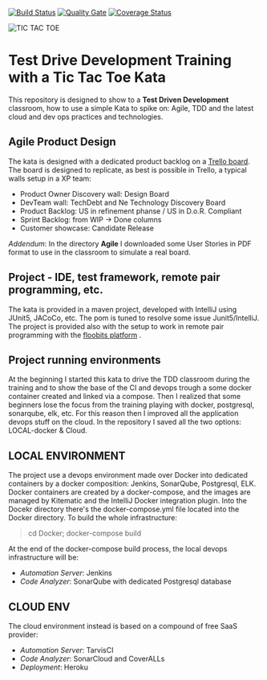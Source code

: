 [![Build Status][travisimg]][travislink]
[![Quality Gate][qualityimg]][qualitylink]
[![Coverage Status][coverageimg]][coveragelink]

![TIC TAC TOE][tictactoeimg]

# Test Drive Development Training with a Tic Tac Toe Kata

This repository is designed to show to a **Test Driven Development** classroom, how to use a simple Kata to spike on: Agile, TDD and the latest cloud and dev ops practices and technologies.

## Agile Product Design
The kata is designed with a dedicated product backlog on a [Trello board](https://trello.com/b/UP1IMBzH/tictactoe-kata). The board is designed to replicate, as best is possible in Trello, a typical walls setup in a XP team:
* Product Owner Discovery wall: Design Board
* DevTeam wall: TechDebt and Ne Technology Discovery Board
* Product Backlog: US in refinement phanse / US in D.o.R. Compliant
* Sprint Backlog: from WIP -> Done columns
* Customer showcase: Candidate Release

_Addendum_: In the directory **Agile** I downloaded some User Stories in PDF format to use in the classroom to simulate a real board.

## Project - IDE, test framework, remote pair programming, etc.
The kata is provided in a maven project, developed with IntelliJ using JUnit5, JACoCo, etc. The pom is tuned to resolve some issue Junit5/IntelliJ. The project is provided also with the setup to work in remote pair programming with the [floobits platform](https://floobits.com/michele.br/tictactoe) .

## Project running environments
At the beginning I started this kata to drive the TDD classroom during the training and to show the base of the CI and devops trough a some docker container created and linked via a compose. Then I realized that some beginners lose the focus from the training playing with docker, postgresql, sonarqube, elk, etc. For this reason then I improved all the application devops stuff on the cloud.
In the repository I saved all the two options: LOCAL-docker & Cloud.

## LOCAL ENVIRONMENT
The project use a devops environment made over Docker into dedicated containers by a docker composition: Jenkins, SonarQube, Postgresql, ELK.
Docker containers are created by a docker-compose, and the images are managed by Kitematic and the IntelliJ Docker integration plugin.
Into the Docekr directory there's the docker-compose.yml file located into the Docker directory. To build the whole infrastructure:
> cd Docker; docker-compose build

At the end of the docker-compose build process, the local devops infrastructure will be:
* _Automation Server_: Jenkins
* _Code Analyzer_: SonarQube with dedicated Postgresql database


## CLOUD ENV
The cloud environment instead is based on a compound of free SaaS provider:
* _Automation Server_: TarvisCI
* _Code Analyzer_: SonarCloud and CoverALLs
* _Deployment_: Heroku

[travisimg]: https://travis-ci.org/undeadgrishnackh/tictactoe.svg?branch=master
[travislink]: https://travis-ci.org/undeadgrishnackh/tictactoe
[qualityimg]: https://sonarcloud.io/api/badges/gate?key=com.undeadgrishnackh:tictactoe
[qualitylink]: https://sonarcloud.io/dashboard/index/com.undeadgrishnackh:tictactoe
[coverageimg]: https://coveralls.io/repos/github/undeadgrishnackh/tictactoe/badge.svg?branch=master
[coveragelink]: https://coveralls.io/github/undeadgrishnackh/tictactoe?branch=master
[tictactoeimg]: http://is4.mzstatic.com/image/thumb/Purple111/v4/4f/70/d4/4f70d4cd-d270-f4ce-028d-17648632197b/source/175x175bb.jpg